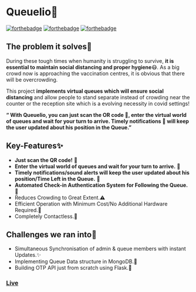 # Queuelio👥

[![forthebadge](https://forthebadge.com/images/badges/built-with-love.svg)](https://forthebadge.com) [![forthebadge](https://forthebadge.com/images/badges/made-with-javascript.svg)](https://forthebadge.com) [![forthebadge](https://forthebadge.com/images/badges/made-with-python.svg)](https://forthebadge.com)

## The problem it solves🎯
During these tough times when humanity is struggling to survive, **it is essential to maintain social distancing and proper hygiene**😷. As a big crowd now is approaching the vaccination centres, it is obvious that there will be overcrowding.

This project **implements virtual queues which will ensure social distancing** and allow people to stand separate instead of crowding near the counter or the reception site which is a evolving necessity in covid settings!

**“ With Queuelio, you can just scan the OR code 📱, enter the virtual world of queues and wait for your turn to arrive. Timely notifications 🔔 will keep the user updated about his position in the Queue.”**

## Key-Features✨
- **Just scan the QR code!** 📱
- **Enter the virtual world of queues and wait for your turn to arrive.** 👥
- **Timely notifications/sound alerts will keep the user updated about his position/Time Left in the Queue.** 🔔
- **Automated Check-in Authentication System for Following the Queue.** 🔐
- Reduces Crowding to Great Extent.⚠️
- Efficient Operation with Minimum Cost/No Additional Hardware Required.💸
- Completely Contactless.🙏

## Challenges we ran into🚧
- Simultaneous Synchronisation of admin & queue members with instant Updates.✨
- Implementing Queue Data structure in MongoDB.📃
- Building OTP API just from scratch using Flask.📝

### [Live](https://queuelio.herokuapp.com)
